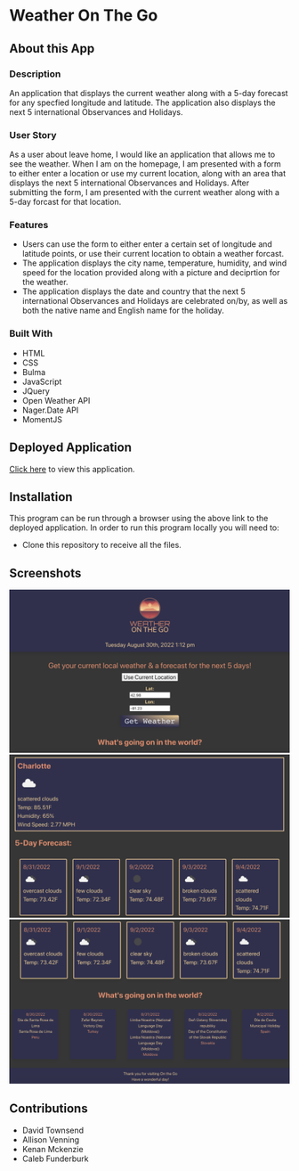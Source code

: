 # Weather On The Go

## About this App

### Description

An application that displays the current weather along with a 5-day forecast for any specfied longitude and latitude. The application also displays the next 5 international Observances and Holidays.

### User Story

As a user about leave home, I would like an application that allows me to see the weather. When I am on the homepage, I am presented with a form to either enter a location or use my current location, along with an area that displays the next 5 international Observances and Holidays. After submitting the form, I am presented with the current weather along with a 5-day forcast for that location.

### Features

* Users can use the form to either enter a certain set of longitude and latitude points, or use their current location to obtain a weather forcast.
* The application displays the city name, temperature, humidity, and wind speed for the location provided along with a picture and deciprtion for the weather.
* The application displays the date and country that the next 5 international Observances and Holidays are celebrated on/by, as well as both the native name and English name for the holiday.

### Built With

- HTML
- CSS
- Bulma
- JavaScript
- JQuery
- Open Weather API
- Nager.Date API
- MomentJS

## Deployed Application

<a href="https://calebfunderburk.github.io/On-The-Go/" target="_blank">Click here</a> to view this application.

## Installation

This program can be run through a browser using the above link to the deployed application. In order to run this program locally you will need to:

* Clone this repository to receive all the files.

## Screenshots
![Screenshot-1](./assets/images/screenshot1.png)
![Screenshot-2](./assets/images/screenshot2.png)
![Screenshot-3](./assets/images/screenshot3.png)

## Contributions

- David Townsend
- Allison Venning
- Kenan Mckenzie
- Caleb Funderburk
